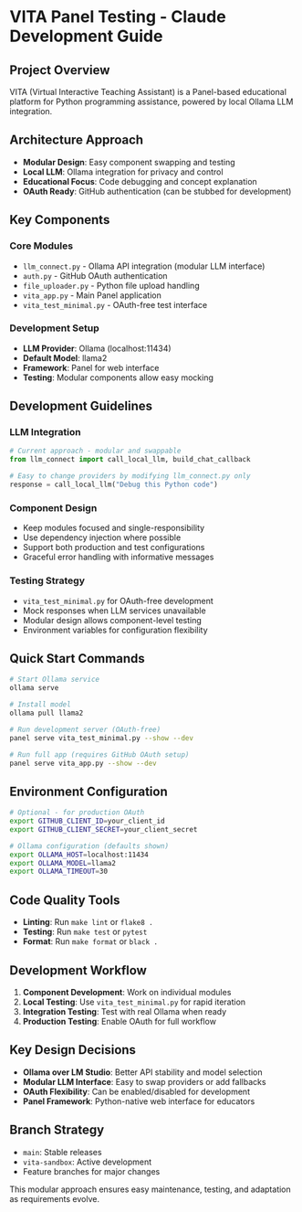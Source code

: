 # VITA Panel Testing - Claude Development Guide

## Project Overview
VITA (Virtual Interactive Teaching Assistant) is a Panel-based educational platform for Python programming assistance, powered by local Ollama LLM integration.

## Architecture Approach
- **Modular Design**: Easy component swapping and testing
- **Local LLM**: Ollama integration for privacy and control
- **Educational Focus**: Code debugging and concept explanation
- **OAuth Ready**: GitHub authentication (can be stubbed for development)

## Key Components

### Core Modules
- `llm_connect.py` - Ollama API integration (modular LLM interface)
- `auth.py` - GitHub OAuth authentication  
- `file_uploader.py` - Python file upload handling
- `vita_app.py` - Main Panel application
- `vita_test_minimal.py` - OAuth-free test interface

### Development Setup
- **LLM Provider**: Ollama (localhost:11434)
- **Default Model**: llama2
- **Framework**: Panel for web interface
- **Testing**: Modular components allow easy mocking

## Development Guidelines

### LLM Integration
```python
# Current approach - modular and swappable
from llm_connect import call_local_llm, build_chat_callback

# Easy to change providers by modifying llm_connect.py only
response = call_local_llm("Debug this Python code")
```

### Component Design
- Keep modules focused and single-responsibility
- Use dependency injection where possible
- Support both production and test configurations
- Graceful error handling with informative messages

### Testing Strategy
- `vita_test_minimal.py` for OAuth-free development
- Mock responses when LLM services unavailable
- Modular design allows component-level testing
- Environment variables for configuration flexibility

## Quick Start Commands
```bash
# Start Ollama service
ollama serve

# Install model
ollama pull llama2

# Run development server (OAuth-free)
panel serve vita_test_minimal.py --show --dev

# Run full app (requires GitHub OAuth setup)
panel serve vita_app.py --show --dev
```

## Environment Configuration
```bash
# Optional - for production OAuth
export GITHUB_CLIENT_ID=your_client_id
export GITHUB_CLIENT_SECRET=your_client_secret

# Ollama configuration (defaults shown)
export OLLAMA_HOST=localhost:11434
export OLLAMA_MODEL=llama2
export OLLAMA_TIMEOUT=30
```

## Code Quality Tools
- **Linting**: Run `make lint` or `flake8 .`
- **Testing**: Run `make test` or `pytest`
- **Format**: Run `make format` or `black .`

## Development Workflow
1. **Component Development**: Work on individual modules
2. **Local Testing**: Use `vita_test_minimal.py` for rapid iteration
3. **Integration Testing**: Test with real Ollama when ready
4. **Production Testing**: Enable OAuth for full workflow

## Key Design Decisions
- **Ollama over LM Studio**: Better API stability and model selection
- **Modular LLM Interface**: Easy to swap providers or add fallbacks
- **OAuth Flexibility**: Can be enabled/disabled for development
- **Panel Framework**: Python-native web interface for educators

## Branch Strategy
- `main`: Stable releases
- `vita-sandbox`: Active development
- Feature branches for major changes

This modular approach ensures easy maintenance, testing, and adaptation as requirements evolve.
